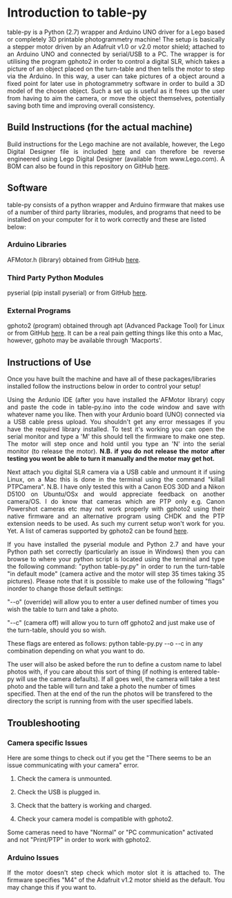 <h1> Introduction to table-py</h2>
<p align="justify">table-py is a Python (2.7) wrapper and Arduino UNO driver for a Lego based or completely 3D printable photogrammetry machine!  The setup is basically a stepper motor driven by an Adafruit v1.0 or v2.0 motor shield; attached to an Arduino UNO and connected by serial/USB to a PC.  The wrapper is for utilising the program gphoto2 in order to control a digital SLR, which takes a picture of an object placed on the turn-table and then tells the motor to step via the Arduino.  In this way, a user can take pictures of a object around a fixed point for later use in photogrammetry software in order to build a 3D model of the chosen object.  Such a set up is useful as it frees up the user from having to aim the camera, or move the object themselves, potentially saving both time and improving overall consistency.</p>

<h2>Build Instructions (for the actual machine)</h2>
<p align="justify">Build instructions for the Lego machine are not available, however, the Lego Digital Designer file is included <a href="https://github.com/BeebBenjamin/table-py/blob/master/parts/lego%20parts/turn-table-m3.lxf">here</a> and can therefore be reverse engineered using Lego Digital Designer (available from www.Lego.com).  A BOM can also be found in this repository on GitHub <a href="https://github.com/BeebBenjamin/table-py/edit/master/BOM.xlsx">here</a>.</p>

<h2>Software</h2>
table-py consists of a python wrapper and Arduino firmware that makes use of a number of third party libraries, modules, and programs that need to be installed on your computer for it to work correctly and these are listed below:

<h3>Arduino Libraries</h3>

AFMotor.h (library) obtained from GitHub <a href="https://github.com/adafruit/Adafruit-Motor-Shield-library/zipball/master">here</a>.

<h3>Third Party Python Modules</h3>

pyserial (pip install pyserial) or from GitHub <a href="https://github.com/pyserial/pyserial/zipball/master">here</a>.

<h3>External Programs</h3>

gphoto2 (program) obtained through apt (Advanced Package Tool) for Linux or from GitHub
<a href="https://github.com/gphoto/gphoto2/zipball/master">here</a>.  It can be a real pain getting things like this onto a Mac, however, gphoto may be available through 'Macports'.

<h2>Instructions of Use</h2>

Once you have built the machine and have all of these packages/libraries installed follow the instructions below in order to control your setup!

<p align="justify">Using the Ardunio IDE (after you have installed the AFMotor library) copy and paste the code in table-py.ino into the code window and save with whatever name you like.  Then with your Ardunio board (UNO) connected via a USB cable press upload.  You shouldn't get any error messages if you have the required library installed.  To test it's working you can open the serial monitor and type a 'M' this should tell the firmware to make one step.  The motor will step once and hold until you type an 'N' into the serial monitor (to release the motor).  <b>N.B. if you do not release the motor after testing you wont be able to turn it manually and the motor may get hot.</b></p>

<p align="justify">Next attach you digital SLR camera via a USB cable and unmount it if using Linux, on a Mac this is done in the terminal using the command "killall PTPCamera".  N.B. I have only tested this with a Canon EOS 30D and a Nikon D5100 on Ubuntu/OSx and would appreciate feedback on another camera/OS.  I do know that cameras which are PTP only e.g. Canon Powershot cameras etc may not work properly with gphoto2 using their native firmware and an alternative program using CHDK and the PTP extension needs to be used.  As such my current setup won't work for you. Yet.  A list of cameras supported by gphoto2 can be found <a href="http://gphoto.sourceforge.net/proj/libgphoto2/support.php">here</a>.</p>

<p align="justify">If you have installed the pyserial module and Python 2.7 and have your Python path set correctly (particularly an issue in Windows) then you can browse to where your python script is located using the terminal and type the following command: "python table-py.py" in order to run the turn-table "in default mode" (camera active and the motor will step 35 times taking 35 pictures).  Please note that it is possible to make use of the following "flags" inorder to change those default settings:  

"--o" (override) will allow you to enter a user defined number of times you wish the table to turn and take a photo.

"--c" (camera off) will allow you to turn off gphoto2 and just make use of the turn-table, should you so wish.

These flags are entered as follows: python table-py.py --o --c in any combination depending on what you want to do.

The user will also be asked before the run to define a custom name to label photos with, if you care about this sort of thing (if nothing is entered table-py will use the camera defaults).  If all goes well, the camera will take a test photo and the table will turn and take a photo the number of times specified.  Then at the end of the run the photos will be transfered to the directory the script is running from with the user specified labels.</p>

<h2>Troubleshooting</h2>

<h3>Camera specific Issues</h3>

Here are some things to check out if you get the "There seems to be an issue communicating with your camera" error. 

1. Check the camera is unmounted.

2. Check the USB is plugged in.

3. Check that the battery is working and charged.

4. Check your camera model is compatible with gphoto2.

Some cameras need to have "Normal" or "PC communication" activated and not "Print/PTP" in order to work with gphoto2.

<h3>Arduino Issues</h3>

<p align="justify">If the motor doesn't step check which motor slot it is attached to.  The firmware specifies "M4" of the Adafruit v1.2 motor shield as the default.  You may change this if you want to.</p>
